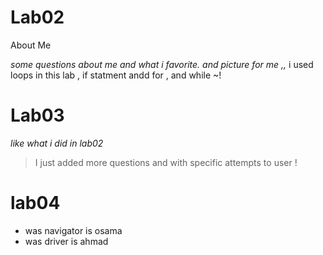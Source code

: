 # Lab02
About Me

*some questions about me and what i favorite. and picture for me ,,*
 i used loops in this lab , if statment andd for , and while ~!

 # Lab03 
 *like what i did in lab02*
 > I just added more questions and with specific attempts to user !

 # lab04
 * was navigator is osama 
 * was driver is ahmad 
 